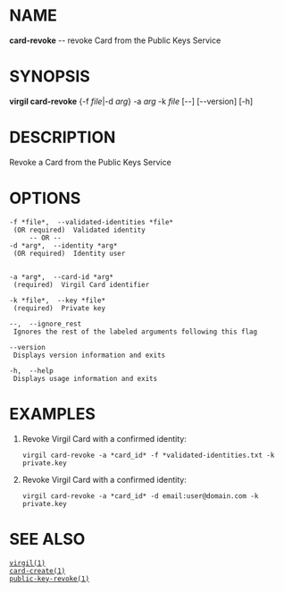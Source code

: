 NAME
====

**card-revoke** -- revoke Card from the Public Keys Service

SYNOPSIS
========

**virgil card-revoke** {-f *file*|-d *arg*} -a *arg* -k *file* \[--\]
\[--version\] \[-h\]

DESCRIPTION
===========

Revoke a Card from the Public Keys Service

OPTIONS
=======

    -f *file*,  --validated-identities *file*
     (OR required)  Validated identity
         -- OR --
    -d *arg*,  --identity *arg*
     (OR required)  Identity user


    -a *arg*,  --card-id *arg*
     (required)  Virgil Card identifier

    -k *file*,  --key *file*
     (required)  Private key

    --,  --ignore_rest
     Ignores the rest of the labeled arguments following this flag

    --version
     Displays version information and exits

    -h,  --help
     Displays usage information and exits

EXAMPLES
========

1.  Revoke Virgil Card with a confirmed identity:

        virgil card-revoke -a *card_id* -f *validated-identities.txt -k private.key

2.  Revoke Virgil Card with a confirmed identity:

        virgil card-revoke -a *card_id* -d email:user@domain.com -k private.key

SEE ALSO
========

[`virgil(1)`](../markdown/virgil.1.md)  
[`card-create(1)`](../markdown/card-create.1.md)  
[`public-key-revoke(1)`](../markdown/public-key-revoke.1.md)
